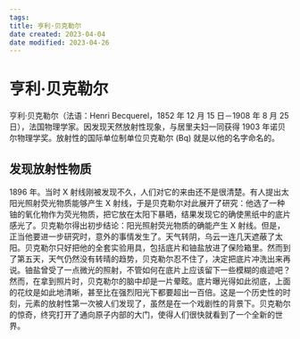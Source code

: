 ```yaml
---
tags:
title: 亨利·贝克勒尔
date created: 2023-04-04
date modified: 2023-04-26
---
```


# 亨利·贝克勒尔

亨利·贝克勒尔（法语：Henri Becquerel，1852 年 12 月 15 日－1908 年 8 月 25 日），法国物理学家。因发现天然放射性现象，与居里夫妇一同获得 1903 年诺贝尔物理学奖。放射性的国际单位制单位贝克勒尔 (Bq) 就是以他的名字命名的。

## 发现放射性物质

1896 年。当时 X 射线刚被发现不久，人们对它的来由还不是很清楚。有人提出太阳光照射荧光物质能够产生 X 射线，于是贝克勒尔对此展开了研究：他选了一种铀的氧化物作为荧光物质，把它放在太阳下暴晒，结果发现它的确使黑纸中的底片感光了。贝克勒尔得出初步结论：阳光照射荧光物质的确能产生 X 射线。但是，正当他要进一步研究时，意外的事情发生了。天气转阴，乌云一连几天遮蔽了太阳。贝克勒尔只好把他的全套实验用具，包括底片和铀盐放进了保险箱里。然而到了第五天，天气仍然没有转晴的趋势，贝克勒尔忍不住了，决定把底片冲洗出来再说。铀盐曾受了一点微光的照射，不管如何在底片上应该留下一些模糊的痕迹吧？然而，在拿到照片时，贝克勒尔的脑中却是一片晕眩。底片曝光得如此彻底，上面的花纹是如此地清晰，甚至比在强烈阳光下都要超出一百倍。这是一个历史性的时刻，元素的放射性第一次被人们发现了，虽然是在一个戏剧性的背景下。贝克勒尔的惊奇，终究打开了通向原子内部的大门，使得人们很快就看到了一个全新的世界。
